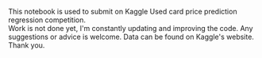 This notebook is used to submit on Kaggle Used card price prediction regression competition.  
Work is not done yet, I'm constantly updating and improving the code.
Any suggestions or advice is welcome.
Data can be found on Kaggle's website.
Thank you.

